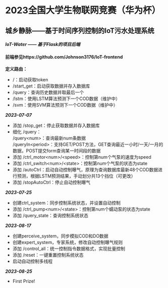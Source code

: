 # 2023全国大学生物联网竞赛（华为杯）
## 城乡静脉——基于时间序列控制的IoT污水处理系统
#### *IoT-Water —— 基于Flask的项目后端*
#### 前端参见https://github.com/Johnson3176/IoT-frontend
**定义路由：**  
* /：启动获取token  
* /start_get：启动获取数据并存入数据库  
* /query：查询历史数据并取最后一个  
* /lstm：使用LSTM算法预测下一个COD数据（维护中）  
* /svm：使用SVM算法预测下一个COD数据（维护中）  

***2023-07-07***  
* 添加 /stop_get：停止获取数据并存入数据库  
* 细化 /query：  
/query&lt;num>：查询最新num条数据  
/queryIn&lt;period>：支持GET/POST方法，GET查询最近一小时/一天/一月的数据，POST提交form查询某一时间段的数据  
* 添加 /ctrl_motor&lt;num>/&lt;speed>：控制第num个气泵的速度为speed  
* 添加 /ctrl_switch&lt;num>/&lt;state>：控制第num个气泵的状态为state  
* 添加 /autoCtrl：启动自动控制曝气，原理为查询数据库最新48个COD数据进行预测，根据LSTM预测结果，手动划分共13个挡位（可更改）  
* 添加 /stopAutoCtrl：停止自动控制曝气  

***2023-07-25***
* 创建ctrl_system：同步控制系统状态，并设置自动控制
* 添加 /ctrl_pump&lt;num>/&lt;state>：控制第num个蠕动泵的状态为state
* 添加 /query_state：查询控制系统状态

***2023-08-17***
* 创建perceive_system，同步模拟COD和DO数据
* 创建expert_system，专家系统，修改自动控制曝气规则
* 添加 /control_all：统一控制指令数据格式，实现批量控制
* 添加 /reset：一键重置控制系统状态
* 启动自动控制多线程

***2023-08-25***
* First Prize!
